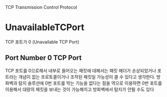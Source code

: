 TCP Transmission Control Protocol

# UnavailableTCPort
TCP 포트가 0 (Unavailable TCP Port)

## Port Number 0 TCP Port

TCP 포트를 0으로해서 내부로 들어오는 패킷에 대해서는 패킷 헤더가 손상되었거나 포트라는 개념이 없는 프로토콜이거나 조작된 패킷일 가능성이 클 수 있다고 생각한다.
방화벽과 탐지 솔루션에 0번 포트를 막는 기능을 없다는 점을 역으로 이용하면 0번 포트를 이용해서 대량의 패킷을 보내는 것이 가능해지고 방화벽에서 탐지가 안될 수도 있다
